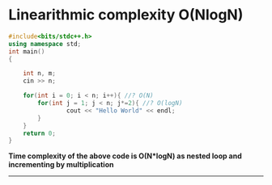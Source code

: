 # Linearithmic complexity O(NlogN)

```c++
#include<bits/stdc++.h>
using namespace std;
int main()
{

    int n, m;
    cin >> n;

    for(int i = 0; i < n; i++){ //? O(N)
        for(int j = 1; j < n; j*=2){ //? O(logN)
                cout << "Hello World" << endl;
        }
    }
    return 0;
}
```
**Time complexity of the above code is **O(N*logN)** as nested loop and incrementing by multiplication**

-------------------------------------------------------------------------------------------------------------------------------------------

